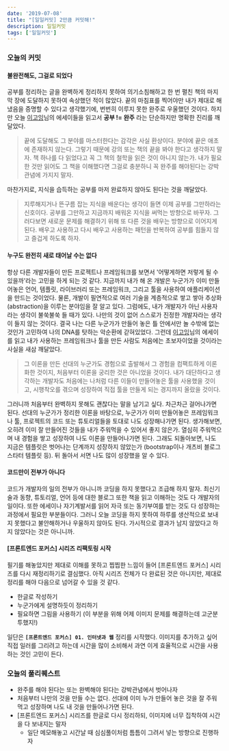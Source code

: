 ```yaml
---
date: '2019-07-08'
title: "[일일커밋] 2만큼 커밋해!"
description: 일일커밋
tags: ['일일커밋']
---
```


### 오늘의 커밋

#### 불완전해도, 그걸로 되었다
공부를 정리하는 글을 완벽하게 정리하지 못하여 의기소침해하고 한 번 펼친 책의 마지막 장에 도달하지 못하여 속상했던 적이 많았다. 끝의 마침표를 찍어야만 내가 제대로 해냈음을 증명할 수 있다고 생각했기에, 번번히 이루지 못한 완주로 우울했던 것이다. 하지만 오늘 [이고잉](https://opentutorials.org/course/1189/15122)님의 에세이들을 읽고서 __공부 != 완주__ 라는 단순하지만 명확한 진리를 깨달았다.
> 끝에 도달해도 그 분야를 마스터한다는 감각은 사실 환상이다. 분야에 끝은 애초에 존재하지 않는다. 그렇기 때문에 강의 또는 책의 끝을 봐야 한다고 생각하지 말자. 책 하나를 다 읽었다고 꼭 그 책의 철학을 읽은 것이 아니지 않는가. 내가 필요한 것만 읽어도 그 책을 이해했다면 그걸로 충분하니 꼭 완주를 해야된다는 강박관념에 가지지 말자.

마찬가지로, 지식을 습득하는 공부를 마저 완료하지 않아도 된다는 것을 깨달았다.
> 지루해지거나 뜬구름 잡는 지식을 배운다는 생각이 들면 이제 공부를 그만하라는 신호이다. 공부를 그만하고 지금까지 배워온 지식을 써먹는 방향으로 바꾸자. 그러다보면 새로운 문제를 해결하기 위해 또 다른 것을 배우는 방향으로 이어지게 된다. 배우고 사용하고 다시 배우고 사용하는 패턴을 반복하여 공부를 힘들지 않고 즐겁게 하도록 하자.

#### 누구도 완전히 새로 태어날 수는 없다
항상 다른 개발자들이 만든 프로젝트나 프레임워크를 보면서 '어떻게하면 저렇게 될 수 있을까'라는 고민을 하게 되는 것 같다. 지금까지 내가 해 온 개발은 누군가가 이미 만들어놓은 언어, 템플릿, 라이브러리 또는 프레임워크, 그리고 툴을 사용하여 애플리케이션을 만드는 것이었다. 물론, 개발이 필연적으로 여러 기술을 계층적으로 쌓고 쌓아 추상화(abstraction)을 이루는 분야임을 잘 알고 있다. 그럼에도, 내가 개발자가 아닌 사용자라는 생각이 불쑥불쑥 들 때가 있다. 나만의 것이 없어 스스로가 진정한 개발자라는 생각이 들지 않는 것이다. 결국 나는 다른 누군가가 만들어 놓은 틀 안에서만 놀 수밖에 없는 것인가 고민하여 나의 DNA를 탓하는 악순환에 갇혀있었다. 그런데 [이고잉](https://opentutorials.org/course/1189/13853)님의 에세이를 읽고 내가 사용하는 프레임워크나 툴을 만든 사람도 처음에는 초보자이었을 것이라는 사실을 새삼 깨달았다. 
> 그 이론을 만든 선대의 누군가도 경험으로 출발해서 그 경험을 컴팩트하게 이론화한 것이지, 처음부터 이론을 궁리한 것은 아니었을 것이다. 내가 대단하다고 생각하는 개발자도 처음에는 나처럼 다른 이들이 만들어놓은 툴을 사용했을 것이고, 시행착오를 겪으며 성장하여 직접 툴을 만들게 되는 경지까지 올랐을 것이다. 

그러니까 처음부터 완벽하지 못해도 괜찮다는 말을 남기고 싶다. 차근차근 걸어나가면 된다. 선대의 누군가가 정리한 이론을 바탕으로, 누군가가 이미 만들어놓은 프레임워크나 툴, 프로젝트의 코드 또는 튜토리얼들을 토대로 나도 성장해나가면 된다. 생가해보면, 오히려 이미 잘 만들어진 것들을 내가 주워먹을 수 있어서 좋지 않은가. 열심히 주워먹으며 내 경험을 쌓고 성장하여 나도 이론을 만들어나가면 된다. 그래도 되돌아보면, 나도 지금은 템플릿은 벗어나는 단계까지 성장하지 않았는가 (bootstrap이나 개츠비 블로그 스타터 템플릿 등). 뒤 돌아서 서면 나도 많이 성장했을 알 수 있다.

#### 코드만이 전부가 아니다
코드가 개발자의 일의 전부가 아니니까 코딩을 하지 못했다고 조급해 하지 말자. 최신기술과 동향, 튜토리얼, 언어 등에 대한 블로그 또한 책을 읽고 이해하는 것도 다 개발자의 일이다. 또한 에세이나 자기계발서를 읽어 자극 또는 동기부여를 받는 것도 다 성장하는 과정에서 필요한 부분들이다. 그러니 오늘 코딩을 하지 못하여 하루를 생산적으로 보내지 못했다고 불안해하거나 우울하지 않아도 된다. 가시적으로 결과가 남지 않았다고 하지 않았다는 것은 아니니까.

#### [프론트엔드 포커스] 시리즈 리팩토링 시작
필기를 해놓았지만 제대로 이해를 못하고 찝찝한 느낌이 들어 [프론트엔드 포커스] 시리즈를 다시 재정리하기로 결심했다. 아직 시리즈 전체가 다 완료된 것은 아니지만, 제대로 정리를 해야 다음으로 넘어갈 수 있을 것 같다.
- 한글로 작성하기
- 누군가에게 설명하듯이 정리하기
- 필요하면 그림을 사용하기 (이 부분을 위해 어제 이미지 문제를 해결하는데 고군분투했지!)

일단은 __`[프론트엔드 포커스] 01. 인터넷과 웹`__ 정리를 시작했다. 이미지를 추가하고 싶어 직접 일러를 그리려고 하는데 시간을 많이 소비해서 과연 이게 효율적으로 시간을 사용하는 것인 고민이 든다.

### 오늘의 풀리퀘스트
- 완주를 해야 된다는 또는 완벽해야 된다는 강박관념에서 벗어나자
- 처음부터 나만의 것을 만들 수는 없다. 선대에 이미 누가 만들어 놓은 것을 잘 주워먹고 성장하며 나도 내 것을 만들어나가면 된다.
- [프론트엔드 포커스] 시리즈를 한글로 다시 정리하되, 이미지에 너무 집착하여 시간을 다 보내지는 말자
    - 일단 메모해놓고 시간날 때 심심풀이처럼 틈틈이 그려서 넣는 방향으로 진행하자